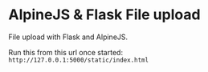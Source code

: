# AlpineJS & Flask File upload

File upload with Flask and AlpineJS.

Run this from this url once started: `http://127.0.0.1:5000/static/index.html`